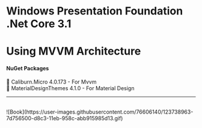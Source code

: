 # Windows Presentation Foundation .Net Core 3.1<br/>
# Using MVVM Architecture<br/>

<h4>NuGet Packages</h4>
📌 Caliburn.Micro 4.0.173 - For Mvvm<br/>
📌 MaterialDesignThemes 4.1.0 - For Material Design<hr/></br>
![Book](https://user-images.githubusercontent.com/76606140/123738963-7d756500-d8c3-11eb-958c-abb915985d13.gif)
